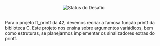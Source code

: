 <div align="center" align-items = "center">
	<img alt = "Status do Desafio" title = "Status" src = "https://game.42sp.org.br/static/assets/achievements/ft_printfe.png">
</div>

<br>
<p>
Para o projeto ft_printf da 42, devemos recriar a famosa função printf da biblioteca C. Este projeto nos ensina sobre argumentos variádicos, bem como estruturas, se planejarmos implementar os sinalizadores extras do printf.
</p>
<br><br>